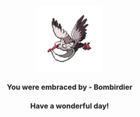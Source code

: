 <p align="center">
    <img src="https://raw.githubusercontent.com/PokeAPI/sprites/master/sprites/pokemon/962.png" width="150" height="150">
</p>
<h3 align="center">You were embraced by - <b>Bombirdier</b></h3>
<h3 align="center">Have a wonderful day!</h3>
